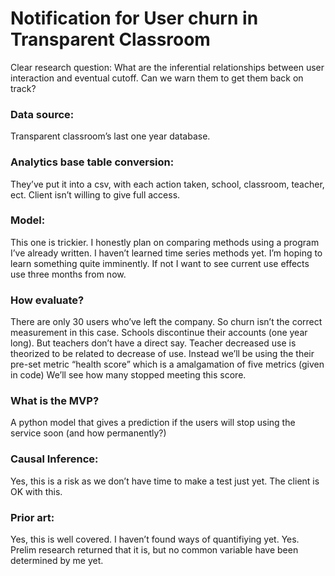 # Notification for User churn in Transparent Classroom
 
Clear research question:
What are the inferential relationships between user interaction and eventual cutoff. Can we warn them to get them back on track?

### Data source:

Transparent classroom’s last one year database.


 
### Analytics base table conversion:
 
They’ve put it into a csv, with each action taken, school, classroom, teacher, ect. Client isn’t willing to give full access. 



### Model:
 
This one is trickier. I honestly plan on comparing methods using a program I’ve already written.
I haven’t learned time series methods yet. I’m hoping to learn something quite imminently. If not I want to see current use effects use three months from now.
 
### How evaluate?
 
There are only 30 users who’ve left the company. So churn isn’t the correct measurement in this case. Schools discontinue their accounts (one year long). But teachers don’t have a direct say. Teacher decreased use is theorized to be related to decrease of use. Instead we’ll be using the their pre-set metric “health score” which is a amalgamation of five metrics (given in code)
We’ll see how many stopped meeting this score.
 
### What is the MVP?

A python model that gives a prediction if the users will stop using the service soon (and how permanently?)
 
### Causal Inference:
Yes, this is a risk as we don’t have time to make a test just yet. The client is OK with this.
 
### Prior art:
Yes, this is well covered. I haven’t found ways of quantifiying yet.
Yes. Prelim research returned that it is, but no common variable have been determined by me yet.
